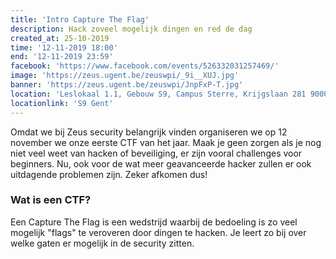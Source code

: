 ```yaml
---
title: 'Intro Capture The Flag'
description: Hack zoveel mogelijk dingen en red de dag
created_at: 25-10-2019
time: '12-11-2019 18:00'
end: '12-11-2019 23:59'
facebook: 'https://www.facebook.com/events/526332031257469/'
image: 'https://zeus.ugent.be/zeuswpi/_9i__XUJ.jpg'
banner: 'https://zeus.ugent.be/zeuswpi/JnpFxP-T.jpg'
location: 'Leslokaal 1.1, Gebouw S9, Campus Sterre, Krijgslaan 281 9000 Gent'
locationlink: 'S9 Gent'
---
```


Omdat we bij Zeus security belangrijk vinden organiseren we op 12 november we onze eerste CTF van het jaar. Maak je geen
zorgen als je nog niet veel weet van hacken of beveiliging, er zijn vooral challenges voor beginners.
Nu, ook voor de wat meer geavanceerde hacker zullen er ook uitdagende problemen zijn.
Zeker afkomen dus!

### Wat is een CTF?

Een Capture The Flag is een  wedstrijd waarbij de bedoeling is zo veel mogelijk "flags" te veroveren door dingen te hacken. Je leert
zo bij over welke gaten er mogelijk in de security zitten.
